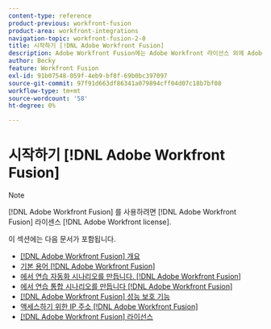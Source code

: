 ```yaml
---
content-type: reference
product-previous: workfront-fusion
product-area: workfront-integrations
navigation-topic: workfront-fusion-2-0
title: 시작하기 [!DNL Adobe Workfront Fusion]
description: Adobe Workfront Fusion에는 Adobe Workfront 라이선스 외에 Adobe Workfront Fusion 라이센스가 필요합니다.
author: Becky
feature: Workfront Fusion
exl-id: 91b07548-059f-4eb9-bf8f-69b0bc397097
source-git-commit: 97f91d663df86341a079894cff04d07c18b7bf08
workflow-type: tm+mt
source-wordcount: '58'
ht-degree: 0%

---
```


# 시작하기 [!DNL Adobe Workfront Fusion]

>[!NOTE]
>
>[!DNL Adobe Workfront Fusion] 를 사용하려면 [!DNL Adobe Workfront Fusion] 라이센스 [!DNL Adobe Workfront license].

이 섹션에는 다음 문서가 포함됩니다.

* [[!DNL Adobe Workfront Fusion] 개요](../../workfront-fusion/get-started/workfront-fusion-overview.md)
* [기본 용어 [!DNL Adobe Workfront Fusion]](../../workfront-fusion/get-started/basic-terms.md)
* [에서 연습 자동화 시나리오를 만듭니다. [!DNL Adobe Workfront Fusion]](../../workfront-fusion/get-started/create-a-practice-automation-scenario.md)
* [에서 연습 통합 시나리오를 만듭니다 [!DNL Adobe Workfront Fusion]](../../workfront-fusion/get-started/create-a-practice-scenario.md)
* [[!DNL Adobe Workfront Fusion] 성능 보호 기능](../../workfront-fusion/get-started/fusion-performance-guardrails.md)
* [액세스하기 위한 IP 주소 [!DNL Adobe Workfront Fusion]](../../workfront-fusion/get-started/ip-addresses-for-fusion.md)
* [[!DNL Adobe Workfront Fusion] 라이선스](../../workfront-fusion/get-started/license-automation-vs-integration.md)

